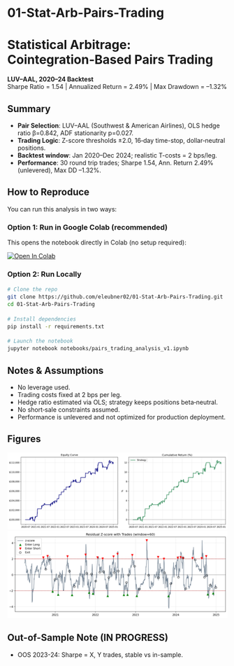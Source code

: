 # 01-Stat-Arb-Pairs-Trading

# Statistical Arbitrage: Cointegration‑Based Pairs Trading
**LUV–AAL, 2020–24 Backtest**  
Sharpe Ratio = 1.54 | Annualized Return = 2.49% | Max Drawdown = –1.32%

## Summary
* **Pair Selection**: LUV–AAL (Southwest & American Airlines), OLS hedge ratio β=0.842, ADF stationarity p=0.027.
* **Trading Logic**: Z-score thresholds ±2.0, 16‑day time-stop, dollar‑neutral positions.
* **Backtest window**: Jan 2020–Dec 2024; realistic T-costs = 2 bps/leg.
* **Performance**: 30 round trip trades; Sharpe 1.54, Ann. Return 2.49% (unlevered), Max DD –1.32%.

## How to Reproduce

You can run this analysis in two ways:

### Option 1: Run in Google Colab (recommended)
This opens the notebook directly in Colab (no setup required):

[![Open In Colab](https://colab.research.google.com/assets/colab-badge.svg)](https://colab.research.google.com/github/eleubner02/01-Stat-Arb-Pairs-Trading/blob/main/notebooks/pairs_trading_analysis_v1.ipynb)

### Option 2: Run Locally
```bash
# Clone the repo
git clone https://github.com/eleubner02/01-Stat-Arb-Pairs-Trading.git
cd 01-Stat-Arb-Pairs-Trading

# Install dependencies
pip install -r requirements.txt

# Launch the notebook
jupyter notebook notebooks/pairs_trading_analysis_v1.ipynb
```
## Notes & Assumptions

* No leverage used.
* Trading costs fixed at 2 bps per leg.
* Hedge ratio estimated via OLS; strategy keeps positions beta‑neutral.
* No short‑sale constraints assumed.
* Performance is unlevered and not optimized for production deployment.

## Figures

![Equity Curve](figures/equity_curve.png)
![Z‑Score w/ Trades](figures/zscore_trades.png)

## Out-of-Sample Note (IN PROGRESS)

* OOS 2023-24: Sharpe = X, Y trades, stable vs in-sample.



